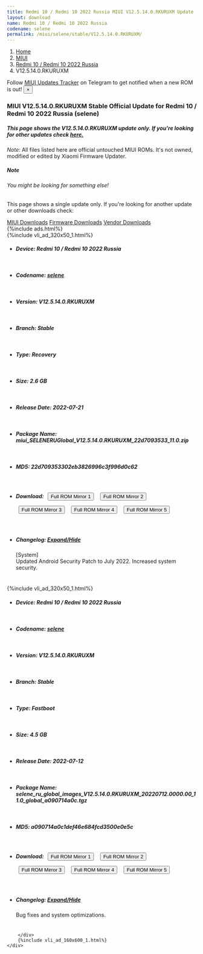 ```yaml
---
title: Redmi 10 / Redmi 10 2022 Russia MIUI V12.5.14.0.RKURUXM Update
layout: download
name: Redmi 10 / Redmi 10 2022 Russia
codename: selene
permalink: /miui/selene/stable/V12.5.14.0.RKURUXM/
---
```

<nav aria-label="breadcrumb">
    <ol class="breadcrumb">
        <li class="breadcrumb-item"><a href="/">Home</a></li>
        <li class="breadcrumb-item"><a href="/miui/">MIUI</a></li>
        <li class="breadcrumb-item"><a href="/miui/selene/">Redmi 10 / Redmi 10 2022 Russia</a></li>
        <li class="breadcrumb-item active" aria-current="page">V12.5.14.0.RKURUXM</li>
    </ol>
</nav>
<div class="alert alert-primary alert-dismissible fade show" role="alert">
    Follow <a href="https://t.me/MIUIUpdatesTracker" class="alert-link">MIUI Updates Tracker</a> on Telegram to get
    notified when a new ROM is out!
    <button type="button" class="close" data-dismiss="alert" aria-label="Close">
        <span aria-hidden="true">&times;</span>
    </button>
</div>
<div class="col-12 mx-auto">
    <h3 class="title bg-light p-2 rounded">MIUI V12.5.14.0.RKURUXM Stable Official Update for Redmi 10 / Redmi 10 2022 Russia (selene)</h3>
    <h5>This page shows the V12.5.14.0.RKURUXM update only. If you're looking for other updates check
        <a href="/miui/selene/">here.</a></h5>
    <p><i>Note: </i>All files listed here are official untouched MIUI ROMs.
        It's not owned, modified or edited by Xiaomi Firmware Updater.</p>
    <div class="card">
        <div class="card-body">
            <h5 class="card-title">Note</h5>
            <h6 class="card-subtitle mb-2 text-muted">You might be looking for something else!</h6>
            <p class="card-text">This page shows a single update only.
                If you're looking for another update or other downloads check:</p>
            <a href="/miui/" class="card-link">MIUI Downloads</a>
            <a href="/firmware/" class="card-link">Firmware Downloads</a>
            <a href="/vendor/" class="card-link">Vendor Downloads</a>
        </div>
    </div>
    {%include ads.html%}
    <div class="row justify-content-center">
        <div class="col-10" id="downloads">
                    <div class="card card-body">
            {%include vli_ad_320x50_1.html%}
            <ul class="list-unstyled">
                <li style="padding-bottom: 10px;">
                    <h5><b>Device: </b>Redmi 10 / Redmi 10 2022 Russia</h5>
                </li>
                <li style="padding-bottom: 10px;">
                    <h5><b>Codename: </b> <a href="/miui/selene/" target="_blank">selene</a> </h5>
                </li>
                <li style="padding-bottom: 10px;">
                    <h5><b>Version: </b>V12.5.14.0.RKURUXM</h5>
                </li>
                <li style="padding-bottom: 10px;">
                    <h5><b>Branch: </b>Stable</h5>
                </li>
                <li style="padding-bottom: 10px;">
                    <h5><b>Type: </b>Recovery</h5>
                </li>
                <li style="padding-bottom: 10px;">
                    <h5><b>Size: </b>2.6 GB</h5>
                </li>
                <li style="padding-bottom: 10px;">
                    <h5><b>Release Date: </b>2022-07-21</h5>
                </li>
                <li style="padding-bottom: 10px;">
                    <h5><b>Package Name: </b><span id="filename" class="text-dark">miui_SELENERUGlobal_V12.5.14.0.RKURUXM_22d7093533_11.0.zip</span></h5>
                </li>
                <li style="padding-bottom: 10px;">
                    <h5><b>MD5: </b><span id="md5" class="text-muted">22d709353302eb3826996c3f996d0c62</span></h5>
                </li>
                <li style="padding-bottom: 10px;">
                    <h5><b>Download: </b> <button type="button" id="download" class="btn btn-primary" style="margin: 7px;" onclick="window.open('https://cdn-ota.azureedge.net/V12.5.14.0.RKURUXM/miui_SELENERUGlobal_V12.5.14.0.RKURUXM_22d7093533_11.0.zip', '_blank');"><i class="fa fa-download"></i> Full ROM Mirror 1</button> <button type="button" id="download" class="btn btn-primary" style="margin: 7px;" onclick="window.open('https://cdnorg.d.miui.com/V12.5.14.0.RKURUXM/miui_SELENERUGlobal_V12.5.14.0.RKURUXM_22d7093533_11.0.zip', '_blank');"><i class="fa fa-download"></i> Full ROM Mirror 2</button> <button type="button" id="download" class="btn btn-primary" style="margin: 7px;" onclick="window.open('https://bn.d.miui.com/V12.5.14.0.RKURUXM/miui_SELENERUGlobal_V12.5.14.0.RKURUXM_22d7093533_11.0.zip', '_blank');"><i class="fa fa-download"></i> Full ROM Mirror 3</button> <button type="button" id="download" class="btn btn-primary" style="margin: 7px;" onclick="window.open('https://bigota.d.miui.com/V12.5.14.0.RKURUXM/miui_SELENERUGlobal_V12.5.14.0.RKURUXM_22d7093533_11.0.zip', '_blank');"><i class="fa fa-download"></i> Full ROM Mirror 4</button> <button type="button" id="download" class="btn btn-primary" style="margin: 7px;" onclick="window.open('https://hugeota.d.miui.com/V12.5.14.0.RKURUXM/miui_SELENERUGlobal_V12.5.14.0.RKURUXM_22d7093533_11.0.zip', '_blank');"><i class="fa fa-download"></i> Full ROM Mirror 5</button></h5>
                </li>
                <li style="padding-bottom: 10px;">
                    <h5><b>Changelog: </b><a href="#selene_1_changelog" data-toggle="collapse" role="button"
                            aria-expanded="false" aria-controls="selene_1_changelog"> <i class="fa fa-arrow-down"
                                aria-hidden="true"></i> Expand/Hide</a></h5>
                    <div class="collapse" id="selene_1_changelog">
                        <p id="changelog_text">[System]<br>Updated Android Security Patch to July 2022. Increased system security.</p>
                    </div>
                </li>
            </ul>
        </div>
        <div class="card card-body">
            {%include vli_ad_320x50_1.html%}
            <ul class="list-unstyled">
                <li style="padding-bottom: 10px;">
                    <h5><b>Device: </b>Redmi 10 / Redmi 10 2022 Russia</h5>
                </li>
                <li style="padding-bottom: 10px;">
                    <h5><b>Codename: </b> <a href="/miui/selene/" target="_blank">selene</a> </h5>
                </li>
                <li style="padding-bottom: 10px;">
                    <h5><b>Version: </b>V12.5.14.0.RKURUXM</h5>
                </li>
                <li style="padding-bottom: 10px;">
                    <h5><b>Branch: </b>Stable</h5>
                </li>
                <li style="padding-bottom: 10px;">
                    <h5><b>Type: </b>Fastboot</h5>
                </li>
                <li style="padding-bottom: 10px;">
                    <h5><b>Size: </b>4.5 GB</h5>
                </li>
                <li style="padding-bottom: 10px;">
                    <h5><b>Release Date: </b>2022-07-12</h5>
                </li>
                <li style="padding-bottom: 10px;">
                    <h5><b>Package Name: </b><span id="filename" class="text-dark">selene_ru_global_images_V12.5.14.0.RKURUXM_20220712.0000.00_11.0_global_a090714a0c.tgz</span></h5>
                </li>
                <li style="padding-bottom: 10px;">
                    <h5><b>MD5: </b><span id="md5" class="text-muted">a090714a0c1def46e684fcd3500e0e5c</span></h5>
                </li>
                <li style="padding-bottom: 10px;">
                    <h5><b>Download: </b> <button type="button" id="download" class="btn btn-primary" style="margin: 7px;" onclick="window.open('https://cdn-ota.azureedge.net/V12.5.14.0.RKURUXM/selene_ru_global_images_V12.5.14.0.RKURUXM_20220712.0000.00_11.0_global_a090714a0c.tgz', '_blank');"><i class="fa fa-download"></i> Full ROM Mirror 1</button> <button type="button" id="download" class="btn btn-primary" style="margin: 7px;" onclick="window.open('https://cdnorg.d.miui.com/V12.5.14.0.RKURUXM/selene_ru_global_images_V12.5.14.0.RKURUXM_20220712.0000.00_11.0_global_a090714a0c.tgz', '_blank');"><i class="fa fa-download"></i> Full ROM Mirror 2</button> <button type="button" id="download" class="btn btn-primary" style="margin: 7px;" onclick="window.open('https://bn.d.miui.com/V12.5.14.0.RKURUXM/selene_ru_global_images_V12.5.14.0.RKURUXM_20220712.0000.00_11.0_global_a090714a0c.tgz', '_blank');"><i class="fa fa-download"></i> Full ROM Mirror 3</button> <button type="button" id="download" class="btn btn-primary" style="margin: 7px;" onclick="window.open('https://bigota.d.miui.com/V12.5.14.0.RKURUXM/selene_ru_global_images_V12.5.14.0.RKURUXM_20220712.0000.00_11.0_global_a090714a0c.tgz', '_blank');"><i class="fa fa-download"></i> Full ROM Mirror 4</button> <button type="button" id="download" class="btn btn-primary" style="margin: 7px;" onclick="window.open('https://hugeota.d.miui.com/V12.5.14.0.RKURUXM/selene_ru_global_images_V12.5.14.0.RKURUXM_20220712.0000.00_11.0_global_a090714a0c.tgz', '_blank');"><i class="fa fa-download"></i> Full ROM Mirror 5</button></h5>
                </li>
                <li style="padding-bottom: 10px;">
                    <h5><b>Changelog: </b><a href="#selene_2_changelog" data-toggle="collapse" role="button"
                            aria-expanded="false" aria-controls="selene_2_changelog"> <i class="fa fa-arrow-down"
                                aria-hidden="true"></i> Expand/Hide</a></h5>
                    <div class="collapse" id="selene_2_changelog">
                        <p id="changelog_text">Bug fixes and system optimizations.</p>
                    </div>
                </li>
            </ul>
        </div>

        </div>
        {%include vli_ad_160x600_1.html%}
    </div>
</div>
